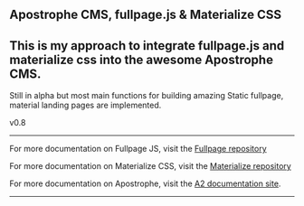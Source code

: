 ## Apostrophe CMS, fullpage.js & Materialize CSS
## This is my approach to integrate fullpage.js and materialize css into the awesome Apostrophe CMS.

Still in alpha but most main functions for building amazing Static fullpage, material landing pages are implemented.


v0.8

---------------

For more documentation on Fullpage JS, visit the [Fullpage repository](https://github.com/alvarotrigo/fullPage.js/)

For more documentation on Materialize CSS, visit the [Materialize repository](https://github.com/Dogfalo/materialize)

For more documentation on Apostrophe, visit the [A2 documentation site](http://apostrophecms.com).

--------------

